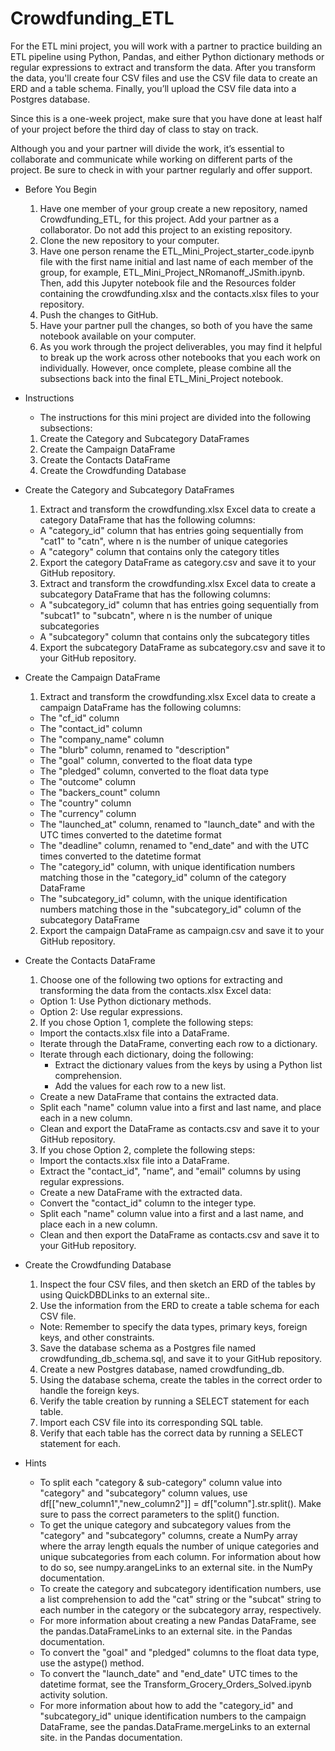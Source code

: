 # Crowdfunding_ETL

For the ETL mini project, you will work with a partner to practice building an ETL pipeline using Python, Pandas, and either Python dictionary methods or regular expressions to extract and transform the data. After you transform the data, you'll create four CSV files and use the CSV file data to create an ERD and a table schema. Finally, you’ll upload the CSV file data into a Postgres database.

Since this is a one-week project, make sure that you have done at least half of your project before the third day of class to stay on track.

Although you and your partner will divide the work, it’s essential to collaborate and communicate while working on different parts of the project. Be sure to check in with your partner regularly and offer support.





- Before You Begin
  1. Have one member of your group create a new repository, named Crowdfunding_ETL, for this project. Add your partner as a collaborator. Do not add this project to an existing repository.
  2. Clone the new repository to your computer.
  3. Have one person rename the ETL_Mini_Project_starter_code.ipynb file with the first name initial and last name of each member of the group, for example, ETL_Mini_Project_NRomanoff_JSmith.ipynb. Then, add this Jupyter notebook file and the Resources folder containing the crowdfunding.xlsx and the contacts.xlsx files to your repository.
  4. Push the changes to GitHub.
  5. Have your partner pull the changes, so both of you have the same notebook available on your computer.
  6. As you work through the project deliverables, you may find it helpful to break up the work across other notebooks that you each work on individually. However, once complete, please combine all the subsections back into the final ETL_Mini_Project notebook.

- Instructions
  - The instructions for this mini project are divided into the following subsections:
  1. Create the Category and Subcategory DataFrames
  2. Create the Campaign DataFrame
  3. Create the Contacts DataFrame
  4. Create the Crowdfunding Database





- Create the Category and Subcategory DataFrames
  1. Extract and transform the crowdfunding.xlsx Excel data to create a category DataFrame that has the following columns:
    - A "category_id" column that has entries going sequentially from "cat1" to "catn", where n is the number of unique categories
    - A "category" column that contains only the category titles
  2. Export the category DataFrame as category.csv and save it to your GitHub repository.
  3. Extract and transform the crowdfunding.xlsx Excel data to create a subcategory DataFrame that has the following columns:
    - A "subcategory_id" column that has entries going sequentially from "subcat1" to "subcatn", where n is the number of unique subcategories
    - A "subcategory" column that contains only the subcategory titles
  4. Export the subcategory DataFrame as subcategory.csv and save it to your GitHub repository.





- Create the Campaign DataFrame
  1. Extract and transform the crowdfunding.xlsx Excel data to create a campaign DataFrame has the following columns:
    - The "cf_id" column
    - The "contact_id" column
    - The "company_name" column
    - The "blurb" column, renamed to "description"
    - The "goal" column, converted to the float data type
    - The "pledged" column, converted to the float data type
    - The "outcome" column
    - The "backers_count" column
    - The "country" column
    - The "currency" column
    - The "launched_at" column, renamed to "launch_date" and with the UTC times converted to the datetime format
    - The "deadline" column, renamed to "end_date" and with the UTC times converted to the datetime format
    - The "category_id" column, with unique identification numbers matching those in the "category_id" column of the category DataFrame
    - The "subcategory_id" column, with the unique identification numbers matching those in the "subcategory_id" column of the subcategory DataFrame
  2. Export the campaign DataFrame as campaign.csv and save it to your GitHub repository.





- Create the Contacts DataFrame
  1. Choose one of the following two options for extracting and transforming the data from the contacts.xlsx Excel data:
    - Option 1: Use Python dictionary methods.
    - Option 2: Use regular expressions.
  2. If you chose Option 1, complete the following steps:
    - Import the contacts.xlsx file into a DataFrame.
    - Iterate through the DataFrame, converting each row to a dictionary.
    - Iterate through each dictionary, doing the following:
      - Extract the dictionary values from the keys by using a Python list comprehension.
      - Add the values for each row to a new list.
    - Create a new DataFrame that contains the extracted data.
    - Split each "name" column value into a first and last name, and place each in a new column.
    - Clean and export the DataFrame as contacts.csv and save it to your GitHub repository.
  3. If you chose Option 2, complete the following steps:
    - Import the contacts.xlsx file into a DataFrame.
    - Extract the "contact_id", "name", and "email" columns by using regular expressions.
    - Create a new DataFrame with the extracted data.
    - Convert the "contact_id" column to the integer type.
    - Split each "name" column value into a first and a last name, and place each in a new column.
    - Clean and then export the DataFrame as contacts.csv and save it to your GitHub repository.





- Create the Crowdfunding Database
  1. Inspect the four CSV files, and then sketch an ERD of the tables by using QuickDBDLinks to an external site..
  2. Use the information from the ERD to create a table schema for each CSV file.
    - Note: Remember to specify the data types, primary keys, foreign keys, and other constraints.
  3. Save the database schema as a Postgres file named crowdfunding_db_schema.sql, and save it to your GitHub repository.
  4. Create a new Postgres database, named crowdfunding_db.
  5. Using the database schema, create the tables in the correct order to handle the foreign keys.
  6. Verify the table creation by running a SELECT statement for each table.
  7. Import each CSV file into its corresponding SQL table.
  8. Verify that each table has the correct data by running a SELECT statement for each.





- Hints
  - To split each "category & sub-category" column value into "category" and "subcategory" column values, use df[["new_column1","new_column2"]] = df["column"].str.split(). Make sure to pass the correct parameters to the split() function.
  - To get the unique category and subcategory values from the "category" and "subcategory" columns, create a NumPy array where the array length equals the number of unique categories and unique subcategories from each column. For information about how to do so, see numpy.arangeLinks to an external site. in the NumPy documentation.
  - To create the category and subcategory identification numbers, use a list comprehension to add the "cat" string or the "subcat" string to each number in the category or the subcategory array, respectively.
  - For more information about creating a new Pandas DataFrame, see the pandas.DataFrameLinks to an external site. in the Pandas documentation.
  - To convert the "goal" and "pledged" columns to the float data type, use the astype() method.
  - To convert the "launch_date" and "end_date" UTC times to the datetime format, see the Transform_Grocery_Orders_Solved.ipynb activity solution.
  - For more information about how to add the "category_id" and "subcategory_id" unique identification numbers to the campaign DataFrame, see the pandas.DataFrame.mergeLinks to an external site. in the Pandas documentation.
